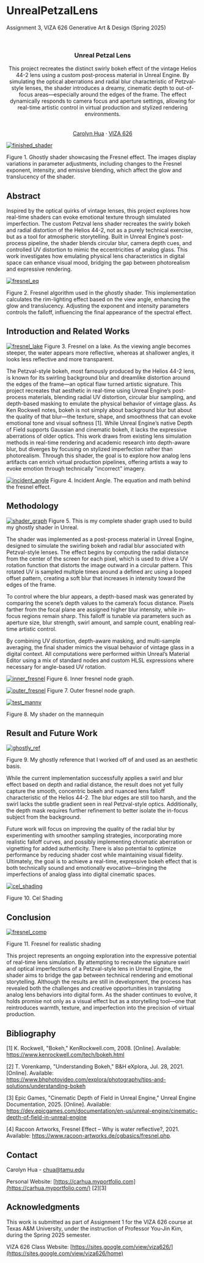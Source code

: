 # UnrealPetzalLens
<!-- Improved compatibility of back to top link: See: https://github.com/othneildrew/Best-README-Template/pull/73 -->
<a id="readme-top"></a>

<!-- PROJECT SHIELDS -->
<!--
*** I'm using markdown "reference style" links for readability.
*** Reference links are enclosed in brackets [ ] instead of parentheses ( ).
*** See the bottom of this document for the declaration of the reference variables
*** for contributors-url, forks-url, etc. This is an optional, concise syntax you may use.
*** https://www.markdownguide.org/basic-syntax/#reference-style-links
-->


Assignment 3, VIZA 626 Generative Art &amp; Design (Spring 2025)

<!-- PROJECT LOGO -->
<br />
<div align="center">
  </a>

  <h3 align="center">Unreal Petzal Lens</h3>

  <p align="center">
    This project recreates the distinct swirly bokeh effect of the vintage Helios 44-2 lens using a custom post-process material in Unreal Engine. By simulating the optical aberrations and radial blur characteristic of Petzval-style lenses, the shader introduces a dreamy, cinematic depth to out-of-focus areas—especially around the edges of the frame. The effect dynamically responds to camera focus and aperture settings, allowing for real-time artistic control in virtual production and stylized rendering environments.
    <br />
    <a  /> 
    <br />
    <br />
    <a href="https://carhua.myportfolio.com">Carolyn Hua</a>
    &middot;
    <a href="https://sites.google.com/view/viza626/home">VIZA 626</a>
  </p>
</div>

[![finished_shader][images-fig1]](https://example.com)

Figure 1. Ghostly shader showcasing the Fresnel effect. The images display variations in parameter adjustments, including changes to the Fresnel exponent, intensity, and emissive blending, which affect the glow and translucency of the shader.

<!-- Abstract -->
## Abstract
Inspired by the optical quirks of vintage lenses, this project explores how real-time shaders can evoke emotional texture through simulated imperfection. The custom Petzval lens shader recreates the swirly bokeh and radial distortion of the Helios 44-2, not as a purely technical exercise, but as a tool for atmospheric storytelling. Built in Unreal Engine’s post-process pipeline, the shader blends circular blur, camera depth cues, and controlled UV distortion to mimic the eccentricities of analog glass. This work investigates how emulating physical lens characteristics in digital space can enhance visual mood, bridging the gap between photorealism and expressive rendering.

[![fresnel_eq][images-fig2]](https://example.com)

Figure 2. Fresnel algorithm used in the ghostly shader. This implementation calculates the rim-lighting effect based on the view angle, enhancing the glow and translucency. Adjusting the exponent and intensity parameters controls the falloff, influencing the final appearance of the spectral effect.

<!-- Introduction and Related Works -->
## Introduction and Related Works

[![fresnel_lake][images-fig3]](https://example.com)
Figure 3. Fresnel on a lake. As the viewing angle becomes steeper, the water appears more reflective, whereas at shallower angles, it looks less reflective and more transparent.

The Petzval-style bokeh, most famously produced by the Helios 44-2 lens, is known for its swirling background blur and dreamlike distortion around the edges of the frame—an optical flaw turned artistic signature. This project recreates that aesthetic in real-time using Unreal Engine’s post-process materials, blending radial UV distortion, circular blur sampling, and depth-based masking to emulate the physical behavior of vintage glass. As Ken Rockwell notes, bokeh is not simply about background blur but about the quality of that blur—the texture, shape, and smoothness that can evoke emotional tone and visual softness [1]. While Unreal Engine’s native Depth of Field supports Gaussian and cinematic bokeh, it lacks the expressive aberrations of older optics. This work draws from existing lens simulation methods in real-time rendering and academic research into depth-aware blur, but diverges by focusing on stylized imperfection rather than photorealism. Through this shader, the goal is to explore how analog lens artifacts can enrich virtual production pipelines, offering artists a way to evoke emotion through technically "incorrect" imagery.

[![incident_angle][images-fig4]](https://example.com)
Figure 4. Incident Angle. The equation and math behind the fresnel effect. 


## Methodology

[![shader_graph][images-fig5]](https://example.com)
Figure 5. This is my complete shader graph used to build my ghostly shader in Unreal. 

The shader was implemented as a post-process material in Unreal Engine, designed to simulate the swirling bokeh and radial blur associated with Petzval-style lenses. The effect begins by computing the radial distance from the center of the screen for each pixel, which is used to drive a UV rotation function that distorts the image outward in a circular pattern. This rotated UV is sampled multiple times around a defined arc using a looped offset pattern, creating a soft blur that increases in intensity toward the edges of the frame.

To control where the blur appears, a depth-based mask was generated by comparing the scene’s depth values to the camera’s focus distance. Pixels farther from the focal plane are assigned higher blur intensity, while in-focus regions remain sharp. This falloff is tunable via parameters such as aperture size, blur strength, swirl amount, and sample count, enabling real-time artistic control.

By combining UV distortion, depth-aware masking, and multi-sample averaging, the final shader mimics the visual behavior of vintage glass in a digital context. All computations were performed within Unreal’s Material Editor using a mix of standard nodes and custom HLSL expressions where necessary for angle-based UV rotation.

[![inner_fresnel][images-fig6]](https://example.com)
Figure 6. Inner fresnel node graph. 


[![outer_fresnel][images-fig7]](https://example.com)
Figure 7. Outer fresnel node graph. 

[![test_manny][images-fig8]](https://example.com)

Figure 8. My shader on the mannequin 
## Result and Future Work

[![ghostly_ref][images-fig9]](https://example.com)

Figure 9. My ghostly reference that I worked off of and used as an aesthetic basis. 

While the current implementation successfully applies a swirl and blur effect based on depth and radial distance, the result does not yet fully capture the smooth, concentric bokeh and nuanced lens falloff characteristic of the Helios 44-2. The blur edges are still too harsh, and the swirl lacks the subtle gradient seen in real Petzval-style optics. Additionally, the depth mask requires further refinement to better isolate the in-focus subject from the background.

Future work will focus on improving the quality of the radial blur by experimenting with smoother sampling strategies, incorporating more realistic falloff curves, and possibly implementing chromatic aberration or vignetting for added authenticity. There is also potential to optimize performance by reducing shader cost while maintaining visual fidelity. Ultimately, the goal is to achieve a real-time, expressive bokeh effect that is both technically sound and emotionally evocative—bringing the imperfections of analog glass into digital cinematic spaces.

[![cel_shading][images-fig10]](https://example.com)

Figure 10. Cel Shading 

## Conclusion
[![fresnel_comp][images-fig11]](https://example.com)

Figure 11. Fresnel for realistic shading

This project represents an ongoing exploration into the expressive potential of real-time lens simulation. By attempting to recreate the signature swirl and optical imperfections of a Petzval-style lens in Unreal Engine, the shader aims to bridge the gap between technical rendering and emotional storytelling. Although the results are still in development, the process has revealed both the challenges and creative opportunities in translating analog lens behaviors into digital form. As the shader continues to evolve, it holds promise not only as a visual effect but as a storytelling tool—one that reintroduces warmth, texture, and imperfection into the precision of virtual production.



<!-- Bibliography -->
## Bibliography 
[1] K. Rockwell, "Bokeh," KenRockwell.com, 2008. [Online]. Available: https://www.kenrockwell.com/tech/bokeh.html

[2] T. Vorenkamp, "Understanding Bokeh," B&H eXplora, Jul. 28, 2021. [Online]. Available: https://www.bhphotovideo.com/explora/photography/tips-and-solutions/understanding-bokeh

[3] Epic Games, "Cinematic Depth of Field in Unreal Engine," Unreal Engine Documentation, 2025. [Online]. Available: https://dev.epicgames.com/documentation/en-us/unreal-engine/cinematic-depth-of-field-in-unreal-engine

[4] Racoon Artworks, Fresnel Effect – Why is water reflective?, 2021. Available: https://www.racoon-artworks.de/cgbasics/fresnel.php.

<!-- CONTACT -->
## Contact

Carolyn Hua - chua@tamu.edu

Personal Website: [https://carhua.myportfolio.com](https://carhua.myportfolio.com/)
[2][3]




<!-- ACKNOWLEDGMENTS -->
## Acknowledgments

This work is submitted as part of Assignment 1 for the VIZA 626 course at Texas A&M University, under the instruction of Professor You-Jin Kim, during the Spring 2025 semester.

VIZA 626 Class Website: [https://sites.google.com/view/viza626/](https://sites.google.com/view/viza626/home)

<!-- MARKDOWN LINKS & IMAGES -->
<!-- https://www.markdownguide.org/basic-syntax/#reference-style-links -->
[contributors-shield]: https://img.shields.io/github/contributors/othneildrew/Best-README-Template.svg?style=for-the-badge
[contributors-url]: https://github.com/othneildrew/Best-README-Template/graphs/contributors
[forks-shield]: https://img.shields.io/github/forks/othneildrew/Best-README-Template.svg?style=for-the-badge
[forks-url]: https://github.com/othneildrew/Best-README-Template/network/members
[stars-shield]: https://img.shields.io/github/stars/othneildrew/Best-README-Template.svg?style=for-the-badge
[stars-url]: https://github.com/othneildrew/Best-README-Template/stargazers
[issues-shield]: https://img.shields.io/github/issues/othneildrew/Best-README-Template.svg?style=for-the-badge
[issues-url]: https://github.com/othneildrew/Best-README-Template/issues
[license-shield]: https://img.shields.io/github/license/othneildrew/Best-README-Template.svg?style=for-the-badge
[license-url]: https://github.com/othneildrew/Best-README-Template/blob/master/LICENSE.txt
[linkedin-shield]: https://img.shields.io/badge/-LinkedIn-black.svg?style=for-the-badge&logo=linkedin&colorB=555
[linkedin-url]: https://linkedin.com/in/othneildrew
[product-screenshot]: images/screenshot.png
[images-fig1]: Assignment02_pics/ghostly_shader_finished.png
[images-fig2]: Assignment02_pics/fresnel_eq.png
[images-fig3]: Assignment02_pics/lake_ex.jpg
[images-fig4]: Assignment02_pics/incidentAngle.png
[images-fig5]: Assignment02_pics/shader_graph_full.png
[images-fig6]: Assignment02_pics/Fresnel_inner.png
[images-fig7]: Assignment02_pics/Fresnel_outer.png
[images-fig8]: Assignment02_pics/test_manny.png
[images-fig9]: Assignment02_pics/ghostly_ref.png
[images-fig10]: Assignment02_pics/Toon-shader.jpg
[images-fig11]: Assignment02_pics/fresnel_comp.jpg
[Next.js]: https://img.shields.io/badge/next.js-000000?style=for-the-badge&logo=nextdotjs&logoColor=white
[Next-url]: https://nextjs.org/
[React.js]: https://img.shields.io/badge/React-20232A?style=for-the-badge&logo=react&logoColor=61DAFB
[React-url]: https://reactjs.org/
[Vue.js]: https://img.shields.io/badge/Vue.js-35495E?style=for-the-badge&logo=vuedotjs&logoColor=4FC08D
[Vue-url]: https://vuejs.org/
[Angular.io]: https://img.shields.io/badge/Angular-DD0031?style=for-the-badge&logo=angular&logoColor=white
[Angular-url]: https://angular.io/
[Svelte.dev]: https://img.shields.io/badge/Svelte-4A4A55?style=for-the-badge&logo=svelte&logoColor=FF3E00
[Svelte-url]: https://svelte.dev/
[Laravel.com]: https://img.shields.io/badge/Laravel-FF2D20?style=for-the-badge&logo=laravel&logoColor=white
[Laravel-url]: https://laravel.com
[Bootstrap.com]: https://img.shields.io/badge/Bootstrap-563D7C?style=for-the-badge&logo=bootstrap&logoColor=white
[Bootstrap-url]: https://getbootstrap.com
[JQuery.com]: https://img.shields.io/badge/jQuery-0769AD?style=for-the-badge&logo=jquery&logoColor=white
[JQuery-url]: https://jquery.com 
